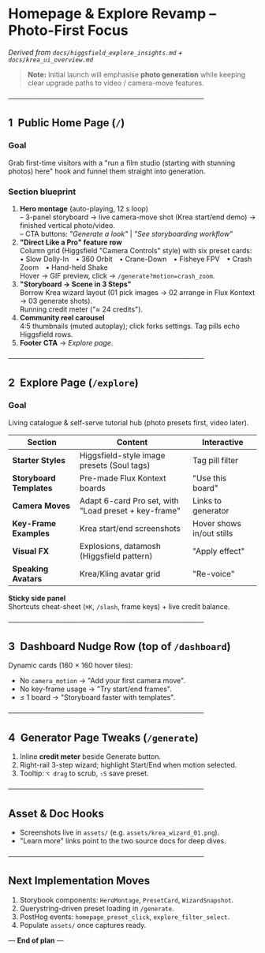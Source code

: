 # Homepage & Explore Revamp – Photo-First Focus

*Derived from `docs/higgsfield_explore_insights.md` + `docs/krea_ui_overview.md`*

> **Note:** Initial launch will emphasise **photo generation** while keeping clear upgrade paths to video / camera-move features.

────────────────────────────────────────
## 1 Public Home Page (`/`)

### Goal  
Grab first-time visitors with a "run a film studio (starting with stunning photos) here" hook and funnel them straight into generation.

### Section blueprint
1. **Hero montage** (auto-playing, 12 s loop)  
   – 3-panel storyboard → live camera-move shot (Krea start/end demo) → finished vertical photo/video.  
   – CTA buttons: *"Generate a look"* | *"See storyboarding workflow"*
2. **"Direct Like a Pro" feature row**  
   Column grid (Higgsfield "Camera Controls" style) with six preset cards:  
   • Slow Dolly-In • 360 Orbit • Crane-Down • Fisheye FPV • Crash Zoom • Hand-held Shake  
   Hover → GIF preview, click → `/generate?motion=crash_zoom`.
3. **"Storyboard → Scene in 3 Steps"**  
   Borrow Krea wizard layout (01 pick images → 02 arrange in Flux Kontext → 03 generate shots).  
   Running credit meter ("≈ 24 credits").
4. **Community reel carousel**  
   4:5 thumbnails (muted autoplay); click forks settings. Tag pills echo Higgsfield rows.
5. **Footer CTA** → *Explore page*.

────────────────────────────────────────
## 2 Explore Page (`/explore`)

### Goal  
Living catalogue & self-serve tutorial hub (photo presets first, video later).

| Section | Content | Interactive |
|---------|---------|-------------|
| **Starter Styles** | Higgsfield-style image presets (Soul tags) | Tag pill filter |
| **Storyboard Templates** | Pre-made Flux Kontext boards | "Use this board" |
| **Camera Moves** | Adapt 6-card Pro set, with "Load preset + key-frame" | Links to generator |
| **Key-Frame Examples** | Krea start/end screenshots | Hover shows in/out stills |
| **Visual FX** | Explosions, datamosh (Higgsfield pattern) | "Apply effect" |
| **Speaking Avatars** | Krea/Kling avatar grid | "Re-voice" |

**Sticky side panel**  
Shortcuts cheat-sheet (`⌘K`, `/slash`, frame keys) + live credit balance.

────────────────────────────────────────
## 3 Dashboard Nudge Row (top of `/dashboard`)

Dynamic cards (160 × 160 hover tiles):
* No `camera_motion` → "Add your first camera move".
* No key-frame usage → "Try start/end frames".
* ≤ 1 board → "Storyboard faster with templates".

────────────────────────────────────────
## 4 Generator Page Tweaks (`/generate`)

1. Inline **credit meter** beside Generate button.  
2. Right-rail 3-step wizard; highlight Start/End when motion selected.  
3. Tooltip: `⌥ drag` to scrub, `⇧S` save preset.

────────────────────────────────────────
## Asset & Doc Hooks

* Screenshots live in `assets/` (e.g. `assets/krea_wizard_01.png`).
* "Learn more" links point to the two source docs for deep dives.

────────────────────────────────────────
## Next Implementation Moves

1. Storybook components: `HeroMontage`, `PresetCard`, `WizardSnapshot`.
2. Querystring-driven preset loading in `/generate`.
3. PostHog events: `homepage_preset_click`, `explore_filter_select`.
4. Populate `assets/` once captures ready.

— **End of plan** — 